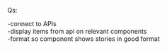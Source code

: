 Qs:  


-connect to APIs  
-display items from api on relevant components  
-format so component shows stories in good format  